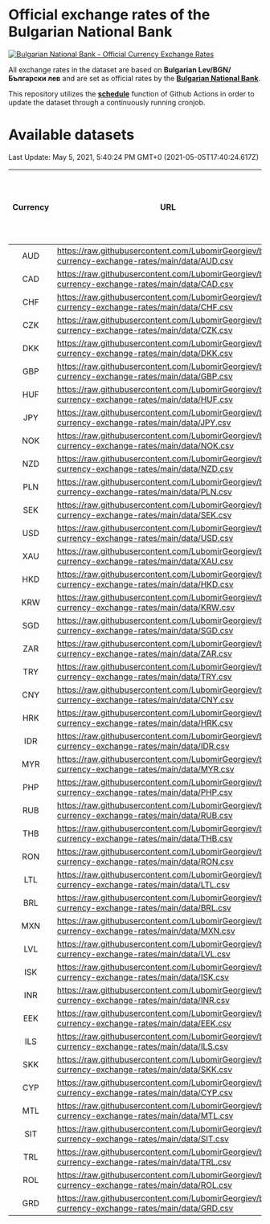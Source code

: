 # Official exchange rates of the Bulgarian National Bank

[![Bulgarian National Bank - Official Currency Exchange Rates](https://github.com/LubomirGeorgiev/bnb-currency-exchange-rates/actions/workflows/update-rates.yml/badge.svg?branch=main)](https://github.com/LubomirGeorgiev/bnb-currency-exchange-rates/actions/workflows/update-rates.yml)

All exchange rates in the dataset are based on **Bulgarian Lev/BGN/Български лев** and are set as official rates by the [**Bulgarian National Bank**](https://www.bnb.bg/Statistics/StExternalSector/StExchangeRates/StERForeignCurrencies/index.htm?toLang=_EN).

This repository utilizes the [**schedule**](https://docs.github.com/en/actions/reference/events-that-trigger-workflows) function of Github Actions in order to update the dataset through a continuously running cronjob.

# Available datasets

<!-- START LINKS (DO NOT EVER FU*ING DELETE THIS COMMENT FOR THE LOVE OF YOUR LIFE!!! IF YOU ARE CURIOS HOW IT WORKS, YOU CAN HAVE A LOOK AT ./src/updateReadme.ts) -->

Last Update: May 5, 2021, 5:40:24 PM GMT+0 (2021-05-05T17:40:24.617Z)

| Currency | URL                                                                                             | Number of records | Number of missing days that were filled in |
| :------: | ----------------------------------------------------------------------------------------------- | :---------------: | :----------------------------------------: |
|   AUD    | https://raw.githubusercontent.com/LubomirGeorgiev/bnb-currency-exchange-rates/main/data/AUD.csv |       7762        |                    2396                    |
|   CAD    | https://raw.githubusercontent.com/LubomirGeorgiev/bnb-currency-exchange-rates/main/data/CAD.csv |       7762        |                    2396                    |
|   CHF    | https://raw.githubusercontent.com/LubomirGeorgiev/bnb-currency-exchange-rates/main/data/CHF.csv |       7762        |                    2396                    |
|   CZK    | https://raw.githubusercontent.com/LubomirGeorgiev/bnb-currency-exchange-rates/main/data/CZK.csv |       7762        |                    2396                    |
|   DKK    | https://raw.githubusercontent.com/LubomirGeorgiev/bnb-currency-exchange-rates/main/data/DKK.csv |       7762        |                    2396                    |
|   GBP    | https://raw.githubusercontent.com/LubomirGeorgiev/bnb-currency-exchange-rates/main/data/GBP.csv |       7762        |                    2396                    |
|   HUF    | https://raw.githubusercontent.com/LubomirGeorgiev/bnb-currency-exchange-rates/main/data/HUF.csv |       7762        |                    2396                    |
|   JPY    | https://raw.githubusercontent.com/LubomirGeorgiev/bnb-currency-exchange-rates/main/data/JPY.csv |       7762        |                    2396                    |
|   NOK    | https://raw.githubusercontent.com/LubomirGeorgiev/bnb-currency-exchange-rates/main/data/NOK.csv |       7762        |                    2396                    |
|   NZD    | https://raw.githubusercontent.com/LubomirGeorgiev/bnb-currency-exchange-rates/main/data/NZD.csv |       7762        |                    2396                    |
|   PLN    | https://raw.githubusercontent.com/LubomirGeorgiev/bnb-currency-exchange-rates/main/data/PLN.csv |       7762        |                    2396                    |
|   SEK    | https://raw.githubusercontent.com/LubomirGeorgiev/bnb-currency-exchange-rates/main/data/SEK.csv |       7762        |                    2396                    |
|   USD    | https://raw.githubusercontent.com/LubomirGeorgiev/bnb-currency-exchange-rates/main/data/USD.csv |       7762        |                    2396                    |
|   XAU    | https://raw.githubusercontent.com/LubomirGeorgiev/bnb-currency-exchange-rates/main/data/XAU.csv |       7762        |                    2398                    |
|   HKD    | https://raw.githubusercontent.com/LubomirGeorgiev/bnb-currency-exchange-rates/main/data/HKD.csv |       7460        |                    2305                    |
|   KRW    | https://raw.githubusercontent.com/LubomirGeorgiev/bnb-currency-exchange-rates/main/data/KRW.csv |       7460        |                    2305                    |
|   SGD    | https://raw.githubusercontent.com/LubomirGeorgiev/bnb-currency-exchange-rates/main/data/SGD.csv |       7460        |                    2305                    |
|   ZAR    | https://raw.githubusercontent.com/LubomirGeorgiev/bnb-currency-exchange-rates/main/data/ZAR.csv |       7460        |                    2305                    |
|   TRY    | https://raw.githubusercontent.com/LubomirGeorgiev/bnb-currency-exchange-rates/main/data/TRY.csv |       5943        |                    1836                    |
|   CNY    | https://raw.githubusercontent.com/LubomirGeorgiev/bnb-currency-exchange-rates/main/data/CNY.csv |       5823        |                    1800                    |
|   HRK    | https://raw.githubusercontent.com/LubomirGeorgiev/bnb-currency-exchange-rates/main/data/HRK.csv |       5823        |                    1800                    |
|   IDR    | https://raw.githubusercontent.com/LubomirGeorgiev/bnb-currency-exchange-rates/main/data/IDR.csv |       5823        |                    1800                    |
|   MYR    | https://raw.githubusercontent.com/LubomirGeorgiev/bnb-currency-exchange-rates/main/data/MYR.csv |       5823        |                    1800                    |
|   PHP    | https://raw.githubusercontent.com/LubomirGeorgiev/bnb-currency-exchange-rates/main/data/PHP.csv |       5823        |                    1800                    |
|   RUB    | https://raw.githubusercontent.com/LubomirGeorgiev/bnb-currency-exchange-rates/main/data/RUB.csv |       5823        |                    1800                    |
|   THB    | https://raw.githubusercontent.com/LubomirGeorgiev/bnb-currency-exchange-rates/main/data/THB.csv |       5823        |                    1800                    |
|   RON    | https://raw.githubusercontent.com/LubomirGeorgiev/bnb-currency-exchange-rates/main/data/RON.csv |       5764        |                    1782                    |
|   LTL    | https://raw.githubusercontent.com/LubomirGeorgiev/bnb-currency-exchange-rates/main/data/LTL.csv |       5153        |                    1582                    |
|   BRL    | https://raw.githubusercontent.com/LubomirGeorgiev/bnb-currency-exchange-rates/main/data/BRL.csv |       4853        |                    1503                    |
|   MXN    | https://raw.githubusercontent.com/LubomirGeorgiev/bnb-currency-exchange-rates/main/data/MXN.csv |       4853        |                    1503                    |
|   LVL    | https://raw.githubusercontent.com/LubomirGeorgiev/bnb-currency-exchange-rates/main/data/LVL.csv |       4788        |                    1468                    |
|   ISK    | https://raw.githubusercontent.com/LubomirGeorgiev/bnb-currency-exchange-rates/main/data/ISK.csv |       4762        |                    1474                    |
|   INR    | https://raw.githubusercontent.com/LubomirGeorgiev/bnb-currency-exchange-rates/main/data/INR.csv |       4486        |                    1389                    |
|   EEK    | https://raw.githubusercontent.com/LubomirGeorgiev/bnb-currency-exchange-rates/main/data/EEK.csv |       3998        |                    1224                    |
|   ILS    | https://raw.githubusercontent.com/LubomirGeorgiev/bnb-currency-exchange-rates/main/data/ILS.csv |       3761        |                    1169                    |
|   SKK    | https://raw.githubusercontent.com/LubomirGeorgiev/bnb-currency-exchange-rates/main/data/SKK.csv |       2969        |                    911                     |
|   CYP    | https://raw.githubusercontent.com/LubomirGeorgiev/bnb-currency-exchange-rates/main/data/CYP.csv |       2905        |                    889                     |
|   MTL    | https://raw.githubusercontent.com/LubomirGeorgiev/bnb-currency-exchange-rates/main/data/MTL.csv |       2603        |                    798                     |
|   SIT    | https://raw.githubusercontent.com/LubomirGeorgiev/bnb-currency-exchange-rates/main/data/SIT.csv |       2541        |                    777                     |
|   TRL    | https://raw.githubusercontent.com/LubomirGeorgiev/bnb-currency-exchange-rates/main/data/TRL.csv |       1817        |                    558                     |
|   ROL    | https://raw.githubusercontent.com/LubomirGeorgiev/bnb-currency-exchange-rates/main/data/ROL.csv |       1696        |                    523                     |
|   GRD    | https://raw.githubusercontent.com/LubomirGeorgiev/bnb-currency-exchange-rates/main/data/GRD.csv |        361        |                    109                     |

<!-- END LINKS (DO NOT EVER FU*ING DELETE THIS COMMENT FOR THE LOVE OF YOUR LIFE!!! IF YOU ARE CURIOS HOW IT WORKS, YOU CAN HAVE A LOOK AT ./src/updateReadme.ts) -->
